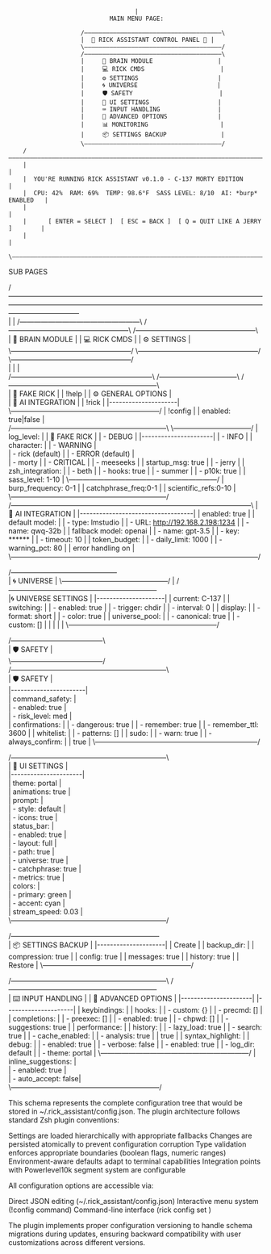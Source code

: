                         
                                       |
                                MAIN MENU PAGE:

                        /――――――――――――――――――――――――――――――――――――――\
                        |  🧪 RICK ASSISTANT CONTROL PANEL 🧪 |
                        \――――――――――――――――――――――――――――――――――――――/
                        /――――――――――――――――――――――――――――――――――――――\
                        |     🧠 BRAIN MODULE                  |
                        |     💻 RICK CMDS                     |
                        |     ⚙️ SETTINGS                      | 
                        |     🌀 UNIVERSE                      |
                        |     🛡️ SAFETY                        |
                        |     🎨 UI SETTINGS                   |
                        |     ⌨️ INPUT HANDLING                |
                        |     🔧 ADVANCED OPTIONS              |
                        |     📊 MONITORING                    |
                        |     📦 SETTINGS BACKUP               |
                        \――――――――――――――――――――――――――――――――――――――/
        /――――――――――――――――――――――――――――――――――――――――――――――――――――――――――――――――――――――――――\
        |                                                                           |
        |  YOU'RE RUNNING RICK ASSISTANT v0.1.0 - C-137 MORTY EDITION               |
        |  CPU: 42%  RAM: 69%  TEMP: 98.6°F  SASS LEVEL: 8/10  AI: *burp* ENABLED   |
        |                                                                           |
        |      [ ENTER = SELECT ]  [ ESC = BACK ]  [ Q = QUIT LIKE A JERRY ]        |
        |                                                                           |
        \―――――――――――――――――――――――――――――――――――――――――――――――――――――――――――――――――――――――――――/ 


SUB PAGES

/――――――――――――――――――――――――――――――――――――――――――――――――――――――――――――――――――――――――――――――――――\
|                                                                                   |
/―――――――――――――――――\        /―――――――――――――――――\       /―――――――――――――――――\  
| 🧠 BRAIN MODULE |         | 💻 RICK CMDS  |      | ⚙️  SETTINGS    | 
\―――――――――――――――――/        \―――――――――――――――――/       \―――――――――――――――――/  
        |                            |                        |           
  /――――――――――――――――――――\       /―――――――――――\    /―――――――――――――――――――――\                      
  | 🧠 FAKE RICK       |      | !help     |   | ⚙️ GENERAL OPTIONS  |                      
  | 🤖 AI INTEGRATION  |      | !rick     |   |---------------------|                       
  \―――――――――――――――――――――/     | !config   |    | enabled: true|false |                      
 /――――――――――――――――――――――\     \―――――――――――/    | log_level:          |
 | 🧠 FAKE RICK         |                      |  - DEBUG            |
 |----------------------|                      |  - INFO             |
 | character:           |                      |  - WARNING          |     
 |  - rick (default)    |                      |  - ERROR (default)  |  
 |  - morty             |                      |  - CRITICAL         |
 |  - meeseeks          |                      | startup_msg: true   |
 |  - jerry             |                      | zsh_integration:    |
 |  - beth              |                      |  - hooks: true      |
 |  - summer            |                      |  - p10k: true       |
 | sass_level: 1-10     |                      \―――――――――――――――――――――/
 | burp_frequency: 0-1  |
 | catchphrase_freq:0-1 |
 | scientific_refs:0-10 |
 \――――――――――――――――――――――/                               
/――――――――――――――――――――――――――――――――――\ 
| 🤖 AI INTEGRATION                | 
|-----------------------------------|
| enabled: true                     |
| default model:                    |
|  - type: lmstudio                 |
|  - URL: http://192.168.2.198:1234 |
|  - name: qwq-32b                  |
| fallback model: openai            |
|  - name: gpt-3.5                  |
|  - key: ******                    |
|  - timeout: 10                    |
| token_budget:                     |
|  - daily_limit: 1000              |
|  - warning_pct: 80                |
| error handling on                 |
\―――――――――――――――――――――――――――――――――――/

/―――――――――――――――\
| 🌀 UNIVERSE   |
\―――――――――――――――/
        |
 /―――――――――――――――――――――\
|🌀 UNIVERSE SETTINGS |
 |---------------------|
 | current: C-137      |
 | switching:          |
 |  - enabled: true    |
 |  - trigger: chdir   |
 |  - interval: 0      |
 | display:            |
 |  - format: short    |
 |  - color: true      |
 | universe_pool:      |
 |  - canonical: true  |
 |  - custom: []       |
 |                     |
 |                     |
 \―――――――――――――――――――――/                                                                        
                                                       
/―――――――――――――\         
| 🛡️ SAFETY   |          
\―――――――――――――/         
/――――――――――――――――――――――\                                            
| 🛡️ SAFETY            |                                              
|-----------------------|                                             
| command_safety:       |                                             
|  - enabled: true      |                                             
|  - risk_level: med    |                                             
| confirmations:        |
|  - dangerous: true    |
|  - remember: true     |
|  - remember_ttl: 3600 |
| whitelist:            |
|  - patterns: []       |
| sudo:                 |
|  - warn: true         |
|  - always_confirm:    |
|    true               |
\―――――――――――――――――――――――/                                                          
                                                             
 /――――――――――――――――――――――\                    
| 🎨 UI SETTINGS       |                    
|----------------------|                    
| theme: portal        |                    
| animations: true     |                    
| prompt:              |                    
|  - style: default    |                    
|  - icons: true       |                    
| status_bar:          |                    
|  - enabled: true     |                    
|  - layout: full      |                    
|  - path: true        |                    
|  - universe: true    |                    
|  - catchphrase: true |                    
|  - metrics: true     |                    
| colors:              |                    
|  - primary: green    |                    
|  - accent: cyan      |                    
| stream_speed: 0.03   |                    
\――――――――――――――――――――――/                                                    
                                                    


/―――――――――――――――――――――\
| 📦 SETTINGS BACKUP |
|---------------------|
| Create              |
|  backup_dir:        |
|  compression: true  |
|  config: true       |
|  messages: true     |
|  history: true      |
| Restore             |
\―――――――――――――――――――――/
                     
/――――――――――――――――――――――\                     /―――――――――――――――――――――\
| ⌨️ INPUT HANDLING    |                    | 🔧 ADVANCED OPTIONS |
|----------------------|                     |---------------------|
| keybindings:         |                     | hooks:              |
|  - custom: {}        |                     |  - precmd: []       |
| completions:         |                     |  - preexec: []      |
|  - enabled: true     |                     |  - chpwd: []        |
|  - suggestions: true |                     | performance:        |
| history:             |                     |  - lazy_load: true  |
|  - search: true      |                     |  - cache_enabled:   |
|  - analysis: true    |                     |    true             |
| syntax_highlight:    |                     | debug:              |
|  - enabled: true     |                     |  - verbose: false   |
|  - enabled: true     |                     |  - log_dir: default |
|  - theme: portal     |                     \―――――――――――――――――――――/
| inline_suggestions:  |                     
|  - enabled: true     |                     
|  - auto_accept: false|                     
\―――――――――――――――――――――/                      


This schema represents the complete configuration tree that would be stored in ~/.rick_assistant/config.json. The plugin architecture follows standard Zsh plugin conventions:

Settings are loaded hierarchically with appropriate fallbacks
Changes are persisted atomically to prevent configuration corruption
Type validation enforces appropriate boundaries (boolean flags, numeric ranges)
Environment-aware defaults adapt to terminal capabilities
Integration points with Powerlevel10k segment system are configurable

All configuration options are accessible via:

Direct JSON editing (~/.rick_assistant/config.json)
Interactive menu system (!config command)
Command-line interface (rick config set <path> <value>)

The plugin implements proper configuration versioning to handle schema migrations during updates, ensuring backward compatibility with user customizations across different versions.






